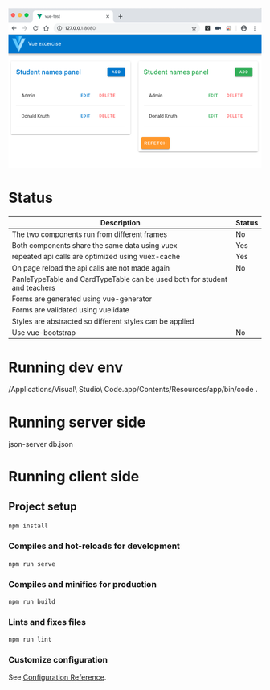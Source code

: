 ![Home page](./screenshots/home-page.png "Logo Title Text 1")

# Status

|                                 Description                                | Status |
|----------------------------------------------------------------------------|--------|
| The two components run from different frames                               | No     |
| Both components share the same data using vuex                             | Yes    |
| repeated api calls are optimized using vuex-cache                          | Yes    |
| On page reload the api calls are not made again                            | No     |
| PanleTypeTable and CardTypeTable can be used both for student and teachers |        |
| Forms are generated using vue-generator                                    |        |
| Forms are validated using vuelidate                                        |        |
| Styles are abstracted so different styles can be applied                   |        |
| Use vue-bootstrap                                                          | No     |


# Running dev env
/Applications/Visual\ Studio\ Code.app/Contents/Resources/app/bin/code .


# Running server side
json-server db.json


# Running client side

## Project setup
```
npm install
```

### Compiles and hot-reloads for development
```
npm run serve
```

### Compiles and minifies for production
```
npm run build
```

### Lints and fixes files
```
npm run lint
```

### Customize configuration
See [Configuration Reference](https://cli.vuejs.org/config/).


